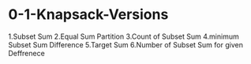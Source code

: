 # 0-1-Knapsack-Versions
1.Subset Sum  2.Equal Sum Partition 3.Count of Subset Sum 4.minimum Subset Sum Difference 5.Target Sum 6.Number of Subset Sum for given Deffrenece
